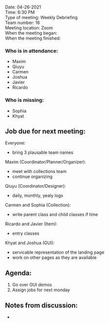 Date: 04-26-2021 <br>
Time: 6:30 PM <br> 
Type of meeting: Weekly Debriefing <br>
Team number: 16 <br>
Meeting location: Zoom <br>
When the meeting began: <br> 
When the meeting finished:

### Who is in attendance:
- Maxim
- Qiuyu
- Carmen
- Joshua
- Javier
- Ricardo

### Who is missing:
- Sophia
- Khyat

## Job due for next meeting:
Everyone:
- bring 3 plausable team names

Maxim (Coordinator/Planner/Organizer):
- meet with collections team
- continue organizing

Qiuyu (Coordinator/Designer):
- daily, monthly, yealy logs

Carmen and Sophia (Collection):
- write parent class and child classes if time 

Ricardo and Javier (Item):
- entry classes 

Khyat and Joshua (GUI):
- servicable representation of the landing page
- work on other pages as they are available

## Agenda:
1. Go over GUI demos
2. Assign jobs for next monday

## Notes from discussion:
-
